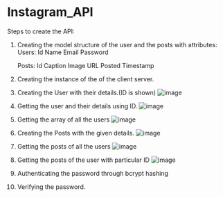 # Instagram_API

Steps to create the API:

1. Creating the model structure of the user and the posts with attributes:
    Users:
    Id
    Name
    Email
    Password
    
    Posts:
    Id
    Caption
    Image URL
    Posted Timestamp
2. Creating the instance of the of the client server.
3. Creating the User with their details.(ID is shown)
![image](https://user-images.githubusercontent.com/82819049/136666809-d694dd50-5485-4e9c-aeeb-778a98dd6a2d.png)
4. Getting the user and their details using ID.
![image](https://user-images.githubusercontent.com/82819049/136666833-056f28af-6d5d-439b-9718-5db6e2f1ef29.png)

5. Getting the array of all the users
![image](https://user-images.githubusercontent.com/82819049/136666852-72e264ac-db5f-4101-8053-9f6c6f76d331.png)

6. Creating the Posts with the given details.
![image](https://user-images.githubusercontent.com/82819049/136667025-2cb16df8-7aeb-40b7-ab96-30e7db35fae3.png)

7. Getting the posts of all the users
![image](https://user-images.githubusercontent.com/82819049/136667145-f7d725ed-a20e-4e4f-b7ac-e085c2254ecc.png)

8. Getting the posts of the user with particular ID
![image](https://user-images.githubusercontent.com/82819049/136667135-0d8bf544-7218-4df1-aba0-c684a4e78f9e.png)

9. Authenticating the password through bcrypt hashing
10. Verifying the password.

